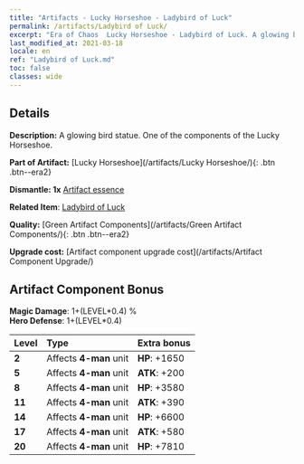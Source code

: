 ```yaml
---
title: "Artifacts - Lucky Horseshoe - Ladybird of Luck"
permalink: /artifacts/Ladybird of Luck/
excerpt: "Era of Chaos  Lucky Horseshoe - Ladybird of Luck. A glowing bird statue. One of the components of the Lucky Horseshoe."
last_modified_at: 2021-03-18
locale: en
ref: "Ladybird of Luck.md"
toc: false
classes: wide
---
```




## Details

 **Description:** A glowing bird statue. One of the components of the Lucky Horseshoe.

 **Part of Artifact:** [Lucky Horseshoe](/artifacts/Lucky Horseshoe/){: .btn .btn--era2}

 **Dismantle: 1x** [Artifact essence](/Items/con_905/)

 **Related Item**: [Ladybird of Luck](/Items/art_111/)

 **Quality:** [Green Artifact Components](/artifacts/Green Artifact Components/){: .btn .btn--era2}

 **Upgrade cost:** [Artifact component upgrade cost](/artifacts/Artifact Component Upgrade/)

## Artifact Component Bonus

  **Magic Damage**: 1+(LEVEL\*0.4) %<br/>**Hero Defense**: 1+(LEVEL\*0.4)

  |  Level  | Type |    Extra bonus  | 
  |:--------|:-----|:----------------| 
  | **2** | Affects **4-man** unit | **HP**: +1650 | 
  | **5** | Affects **4-man** unit | **ATK**: +200 | 
  | **8** | Affects **4-man** unit | **HP**: +3580 | 
  | **11** | Affects **4-man** unit | **ATK**: +390 | 
  | **14** | Affects **4-man** unit | **HP**: +6600 | 
  | **17** | Affects **4-man** unit | **ATK**: +580 | 
  | **20** | Affects **4-man** unit | **HP**: +7810 | 
